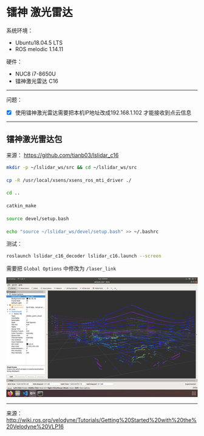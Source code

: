 # 镭神 激光雷达

系统环境： 
- Ubuntu18.04.5 LTS 
- ROS melodic 1.14.11


硬件：
- NUC8 i7-8650U 
- 镭神激光雷达 C16

----
问题： 
- [x] 使用镭神激光雷达需要把本机IP地址改成192.168.1.102 才能接收到点云信息
----

## 镭神激光雷达包
来源： https://github.com/tianb03/lslidar_c16

``` bash
mkdir -p ~/lslidar_ws/src && cd ~/lslidar_ws/src

cp -R /usr/local/xsens/xsens_ros_mti_driver ./

cd ..

catkin_make

source devel/setup.bash

echo "source ~/lslidar_ws/devel/setup.bash" >> ~/.bashrc
``` 
测试：  
``` bash
roslaunch lslidar_c16_decoder lslidar_c16.launch --screen    
```
需要把 `Global Options` 中修改为 `/laser_link`

![IMG](/pictures/lslidar_c16_7.13.png)

----
来源：
http://wiki.ros.org/velodyne/Tutorials/Getting%20Started%20with%20the%20Velodyne%20VLP16


